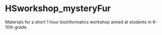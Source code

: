 # HSworkshop_mysteryFur

Materials for a short 1 hour bioinformatics workshop aimed at students in 6-10th grade.

